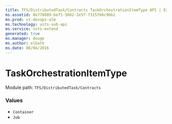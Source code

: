 ```yaml
---
title: TFS/DistributedTask/Contracts TaskOrchestrationItemType API | Extensions for Visual Studio Team Services
ms.assetid: 0e778889-bef1-5662-1e5f-f315f66c96b2
ms.prod: vs-devops-alm
ms.technology: vsts-sub-api
ms.service: vsts-extend
generated: true
ms.manager: douge
ms.author: elbatk
ms.date: 08/04/2016
---
```


# TaskOrchestrationItemType

Module path: `TFS/DistributedTask/Contracts`

### Values

* `Container` 
* `Job` 
